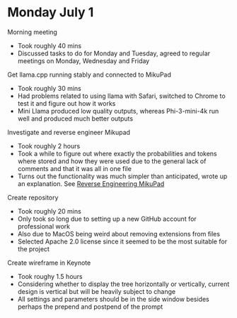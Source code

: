# Monday July 1

Morning meeting 
- Took roughly 40 mins
- Discussed tasks to do for Monday and Tuesday, agreed to regular meetings on Monday, Wednesday and Friday

Get llama.cpp running stably and connected to MikuPad
- Took roughly 30 mins
- Had problems related to using llama with Safari, switched to Chrome to test it and figure out how it works
- Mini Llama produced low quality outputs, whereas Phi-3-mini-4k run well and produced much better outputs

Investigate and reverse engineer Mikupad
- Took roughly 2 hours
- Took a while to figure out where exactly the probabilities and tokens where stored and how they were used due to the general lack of comments and that it was all in one file
- Turns out the functionality was much simpler than anticipated, wrote up an explanation. See [Reverse Engineering MikuPad](docs/research/Reverse%20Engineering%20MikuPad.md)

Create repository
- Took roughly 20 mins
- Only took so long due to setting up a new GitHub account for professional work
- Also due to MacOS being weird about removing extensions from files
- Selected Apache 2.0 license since it seemed to be the most suitable for the project

Create wireframe in Keynote
- Took roughy 1.5 hours
- Considering whether to display the tree horizontally or vertically, current design is vertical but will be heavily subject to change
- All settings and parameters should be in the side window besides perhaps the prepend and postpend of the prompt 